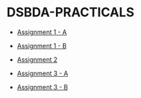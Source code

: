 # DSBDA-PRACTICALS

  - [Assignment 1 - A](https://github.com/vaishnaviraykar/DSBDA-PRACTICALS/blob/main/DSBDA_Assignment1(A).ipynb)
  
  - [Assignment 1 - B](https://github.com/vaishnaviraykar/DSBDA-PRACTICALS/blob/main/DSBDA%20A%3D1%20PART2%20(1)%20(1).ipynb)
  
  - [Assignment 2](https://github.com/vaishnaviraykar/DSBDA-PRACTICALS/blob/main/Asssignment2.ipynb)
  
  - [Assignment 3 - A](https://github.com/vaishnaviraykar/DSBDA-PRACTICALS/blob/main/DSBDA-Assignment3DSBDA.ipynb)
  
  - [Assignment 3 - B](https://github.com/vaishnaviraykar/DSBDA-PRACTICALS/blob/main/DSBDA%20A%3D3%20part2%20(1).ipynb)
